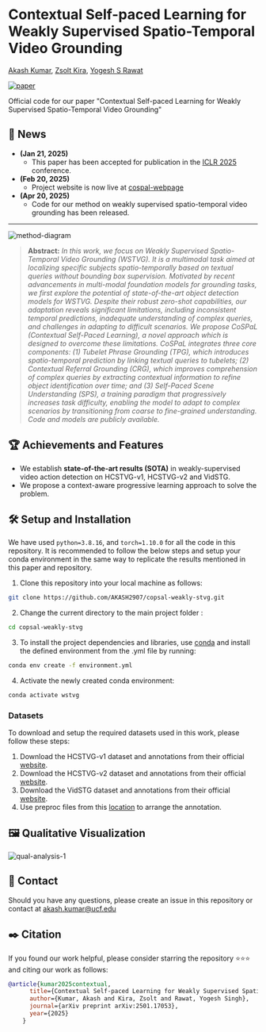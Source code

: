 # Contextual Self-paced Learning for Weakly Supervised Spatio-Temporal Video Grounding


[Akash Kumar](https://akash2907.github.io/), [Zsolt Kira](https://faculty.cc.gatech.edu/~zk15/), [Yogesh S Rawat](https://www.crcv.ucf.edu/person/rawat/)

[![paper](https://img.shields.io/badge/arXiv-Paper-<COLOR>.svg)](https://arxiv.org/abs/2501.17053)


Official code for our paper "Contextual Self-paced Learning for Weakly Supervised Spatio-Temporal Video Grounding"

## :rocket: News
* **(Jan 21, 2025)**
  * This paper has been accepted for publication in the [ICLR 2025](https://iclr.cc/) conference.
* **(Feb 20, 2025)**
  * Project website is now live at [cospal-webpage](https://akash2907.github.io/cospal_webpage/)
* **(Apr 20, 2025)**
  * Code for our method on weakly supervised spatio-temporal video grounding has been released.

<hr>


![method-diagram](https://akash2907.github.io/cospal_webpage/static/images/cospal.png)
> **Abstract:** *In this work, we focus on Weakly Supervised Spatio-Temporal Video Grounding (WSTVG). It is a multimodal task aimed at localizing specific subjects spatio-temporally based on textual queries without bounding box supervision. Motivated by recent advancements in multi-modal foundation models for grounding tasks, we first explore the potential of state-of-the-art object detection models for WSTVG. Despite their robust zero-shot capabilities, our adaptation reveals significant limitations, including inconsistent temporal predictions, inadequate understanding of complex queries, and challenges in adapting to difficult scenarios. We propose CoSPaL (Contextual Self-Paced Learning), a novel approach which is designed to overcome these limitations. CoSPaL integrates three core components: (1) Tubelet Phrase Grounding (TPG), which introduces spatio-temporal prediction by linking textual queries to tubelets; (2) Contextual Referral Grounding (CRG), which improves comprehension of complex queries by extracting contextual information to refine object identification over time; and (3) Self-Paced Scene Understanding (SPS), a training paradigm that progressively increases task difficulty, enabling the model to adapt to complex scenarios by transitioning from coarse to fine-grained understanding. Code and models are publicly available.*
>

## :trophy: Achievements and Features

- We establish **state-of-the-art results (SOTA)** in weakly-supervised video action detection on HCSTVG-v1, HCSTVG-v2 and VidSTG.
- We propose a context-aware progressive learning approach to solve the problem.


## :hammer_and_wrench: Setup and Installation
We have used `python=3.8.16`, and `torch=1.10.0` for all the code in this repository. It is recommended to follow the below steps and setup your conda environment in the same way to replicate the results mentioned in this paper and repository.

1. Clone this repository into your local machine as follows:
```bash
git clone https://github.com/AKASH2907/copsal-weakly-stvg.git
```
2. Change the current directory to the main project folder :
```bash
cd copsal-weakly-stvg
```
3. To install the project dependencies and libraries, use [conda](https://conda.io/projects/conda/en/latest/user-guide/install/index.html) and install the defined environment from the .yml file by running:
```bash
conda env create -f environment.yml
```
4. Activate the newly created conda environment:
```bash
conda activate wstvg 
```
### Datasets
To download and setup the required datasets used in this work, please follow these steps:
1. Download the HCSTVG-v1 dataset and annotations from their official [website](https://github.com/tzhhhh123/HC-STVG). 
2. Download the HCSTVG-v2 dataset and annotations from their official [website](https://github.com/tzhhhh123/HC-STVG).
3. Download the VidSTG dataset and annotations from their official [website](https://github.com/Guaranteer/VidSTG-Dataset). 
4. Use preproc files from this [location](https://github.com/antoyang/TubeDETR/tree/main/preproc) to arrange the annotation.

<!-- 
- `coco/`
  - `annotations/`
    - `instances_train2017.json`
    - `instances_val2017.json`
    - `ovd_instances_train2017_base.json`
    - `ovd_instances_val2017_basetarget.json`
    - `..other coco annotation json files (optional)..`
  - `train2017/`
  - `val2017/`
  - `test2017/`
- `lvis/`
  - `lvis_v1_val.json`
  - `lvis_v1_train.json`
  - `lvis_v1_val_subset.json` 

 ### Model Weights
 All the pre-trained model weights can be downloaded from this link: [model weights](https://huggingface.co/akashkumar29/stable-mean-teacher/tree/main). 

 - **I3D_weights.pth**: I3D model weights used for Video Action detection task for intitalization is found at this [link](https://github.com/piergiaj/pytorch-i3d/tree/master/models).
 
### Training
Run the following script from the main project directory as follows:
1. JHMDB-21
   ```bash
   python semi_loc_feat_const_pa_stn_aug_add_aux_dop_jhmdb.py --epochs 50 --bs 8 --lr 1e-4 --pkl_file_label train_annots_10_labeled_random.pkl --pkl_file_unlabel train_annots_90_unlabeled_random.pkl --wt_loc 1 --wt_cls 1 --wt_cons 0.1 --const_loss l2 --thresh_epoch 11 -at 2 -ema 0.99 --opt3 --opt4 --ramp_thresh 0 --scheduler --exp_id 10_per/semi_loc_const_l2_thresh_10_eps_per10_aug_st_aux_op_raw_ramp_const_thresh_0_l2_dop_temporal_ramp_up_both_dop_l2_till_0_w_scheduler 
   ```
2. UCF101-24
    ```bash
   python semi_loc_feat_const_pa_stn_aug_add_aux_dop_ucf.py --epochs 50 --bs 8 --lr 1e-4 --txt_file_label jhmdb_classes_list_per_20_labeled.txt --txt_file_unlabel jhmdb_classes_list_per_80_unlabeled.txt --wt_loc 1 --wt_cls 1 --wt_cons 0.1 --const_loss l2 --thresh_epoch 11 -at 2 -ema 0.99 --opt3 --opt4 --ramp_thresh 16 --exp_id semi_loc_const_l2_thresh_10_eps_per20_aug_st_aux_op_raw_ramp_const_thresh_15_l2_dop_temporal_ramp_up_both_dop_l2_till_15 
   ```

* `--epochs`: Number of epochs.
* `--bs`: batch size.
* `--lr`: Learning rate.
* `--pkl_file_label/txt_file_label`: Labeled set video list.
* `--pkl_file_unlabel/txt_file_unlabel`: Unlabeled set video list.
* `--wt_loc/wt_cls/wt_cons`: Localization/Classification/Consistency loss weights.
* `--thresh_epoch/ramp_thresh`: Threshold epoch to model reach it's confidence (ignore labeled set consistency loss till then)/Ramping up loss epoch.
* `--opt3/opt4`: Ramp up DoP + L2 both, based on ramp thresh epochs/Both main+aux loss added same weight w/ any rampup.
* `--at`: Aug type: 0-spatial, 1- temporal, 2 - both.

### Evaluation

Run the following script from the main project directory as follows:
1. JHMDB-21
   ```bash
   ython multi_model_evalCaps_jhmdb.py --ckpt EXP-FOLDER-NAME 
   ```
2. UCF101-24
    ```bash
   python multi_model_evalCaps_ucf.py --ckpt EXP-FOLDER-NAME 
   ```
* `--ckpt`: Checkpoint Path.

## :medal_military: Semi-Supervised Action Detection Results on UCF101-24 and JHMDB21

This table presents the performance of various semi-supervised action detection approaches on the **UCF101-24** and **JHMDB21** datasets using the I3D backbone. The table reports results for different annotation percentages, comparing f@0.5, v@0.2, and v@0.5 metrics.

### Results Table
| **Semi-Supervised Approaches** | **Backbone** | **Annot.** | **UCF101-24** f@0.5 | v@0.2 | v@0.5 | **JHMDB21** Annot. | f@0.5 | v@0.2 | v@0.5 |
|--------------------------------|-------------|------------|----------------|------|------|------------|------|------|------|
| MixMatch (Berthelot et al. 2019) | I3D | 10% | 10.3 | 54.7 | 4.9 | 30% | 7.5 | 46.2 | 5.8 |
| Pseudo-label (Lee et al. 2013) | I3D | 10% | 59.3 | 89.9 | 58.3 | 20% | 55.3 | 87.6 | 52.0 |
| ISD (Jeong et al. 2021) | I3D | 10% | 60.2 | 91.3 | 64.0 | 20% | 57.8 | 90.2 | 57.0 |
| E2E-SSL (Kumar and Rawat 2022) | I3D | 10% | 65.2 | 91.8 | 66.7 | 20% | 59.1 | 93.2 | 58.7 |
| Mean Teacher (Tarvainen and Valpola 2017) | I3D | 10% | 67.3 | 92.7 | 70.5 | 20% | 56.3 | 88.8 | 52.8 |
| **Stable Mean Teacher (Ours)** | I3D | 10% | **73.9** | **95.8** | **76.3** | 20% | **69.8** | **98.8** | **70.7** |
| | | | _(↑ 6.6)_ | _(↑ 3.1)_ | _(↑ 5.8)_ | | _(↑ 13.5)_ | _(↑ 10.0)_ | _(↑ 17.9)_ |

### Notes:
- `f@0.5`: Frame-level detection accuracy at IoU 0.5.
- `v@0.2`: Video-level detection accuracy at IoU 0.2.
- `v@0.5`: Video-level detection accuracy at IoU 0.5.

-->
## :framed_picture: Qualitative Visualization
![qual-analysis-1](https://akash2907.github.io/cospal_webpage/static/images/cospal_qual_analysis.png)

## :email: Contact
Should you have any questions, please create an issue in this repository or contact at akash.kumar@ucf.edu

## :black_nib: Citation
If you found our work helpful, please consider starring the repository ⭐⭐⭐ and citing our work as follows:


```bibtex
@article{kumar2025contextual,
      title={Contextual Self-paced Learning for Weakly Supervised Spatio-Temporal Video Grounding},
      author={Kumar, Akash and Kira, Zsolt and Rawat, Yogesh Singh},
      journal={arXiv preprint arXiv:2501.17053},
      year={2025}
    }
```

